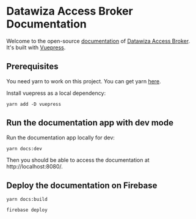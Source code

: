 # Datawiza Access Broker Documentation

Welcome to the open-source [documentation](https://docs.datawiza.com) of [Datawiza Access Broker](https://datawiza.com).
It's built with [Vuepress](https://vuepress.vuejs.org/).


## Prerequisites
You need yarn to work on this project. You can get yarn [here](https://classic.yarnpkg.com/en/docs/install/#mac-stable).

Install vuepress as a local dependency:
```
yarn add -D vuepress
```

## Run the documentation app with dev mode
Run the documentation app locally for dev:

```
yarn docs:dev
```
Then you should be able to access the documentation at http://localhost:8080/.

## Deploy the documentation on Firebase
```
yarn docs:build
```
```
firebase deploy
```

